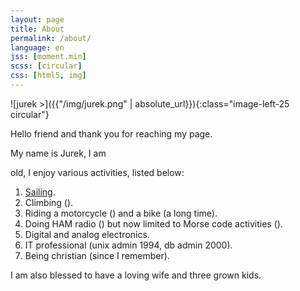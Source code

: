 ```yaml
---
layout: page
title: About
permalink: /about/
language: en
jss: [moment.min]
scss: [circular]
css: [html5, img]
---
```


![jurek >]({{"/img/jurek.png" | absolute_url}}){:class="image-left-25 circular"}

Hello friend and thank you for reaching my page.

My name is Jurek, I am
<script type="text/javascript">
       document.write(moment([1973,11]).fromNow(true));
</script> old, I enjoy various activities, listed below:

1. [Sailing](/sail).
2. Climbing (<script>document.write(moment([2017,03]).fromNow(true));</script>).
3. Riding a motorcycle (<script>document.write(moment([2014,09]).fromNow(true));</script>) and a bike (a long time).
4. Doing HAM radio (<script>document.write(moment([2004,06]).fromNow(true));</script>) but now limited to Morse code activities (<script>document.write(moment([2021,03]).fromNow(true));</script>).
5. Digital and analog electronics.
6. IT professional (unix admin 1994, db admin 2000).
7. Being christian (since I remember).

I am also blessed to have a loving wife and three grown kids.

